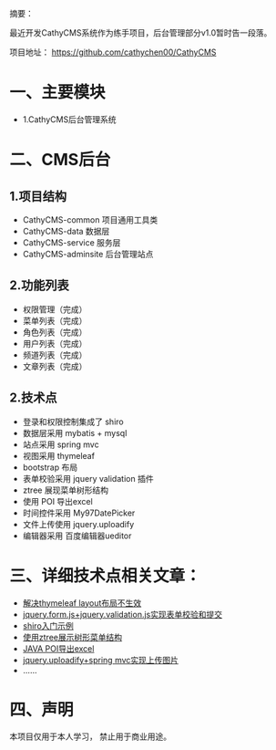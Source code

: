 摘要：

最近开发CathyCMS系统作为练手项目，后台管理部分v1.0暂时告一段落。

项目地址： https://github.com/cathychen00/CathyCMS
# 一、主要模块
- 1.CathyCMS后台管理系统

# 二、CMS后台
## 1.项目结构
- CathyCMS-common 项目通用工具类
- CathyCMS-data 数据层
- CathyCMS-service 服务层
- CathyCMS-adminsite 后台管理站点

## 2.功能列表
- 权限管理（完成）
- 菜单列表（完成）
- 角色列表（完成）
- 用户列表（完成）
- 频道列表（完成）
- 文章列表（完成）

## 2.技术点
- 登录和权限控制集成了 shiro
- 数据层采用 mybatis + mysql
- 站点采用 spring mvc
- 视图采用 thymeleaf
- bootstrap 布局
- 表单校验采用 jquery validation 插件
- ztree 展现菜单树形结构
- 使用 POI 导出excel
- 时间控件采用 My97DatePicker
- 文件上传使用 jquery.uploadify
- 编辑器采用 百度编辑器ueditor

# 三、详细技术点相关文章：
- [解决thymeleaf layout布局不生效](http://www.cnblogs.com/janes/p/7524941.html)
- [jquery.form.js+jquery.validation.js实现表单校验和提交](http://www.cnblogs.com/janes/p/7553137.html)
- [shiro入门示例](http://www.cnblogs.com/janes/p/7553198.html)
- [使用ztree展示树形菜单结构](http://www.cnblogs.com/janes/p/7567300.html)
- [JAVA POI导出excel](http://www.cnblogs.com/janes/p/7596637.html)
- [jquery.uploadify+spring mvc实现上传图片](http://www.cnblogs.com/janes/p/7611980.html)
- ……

# 四、声明
本项目仅用于本人学习， 禁止用于商业用途。





